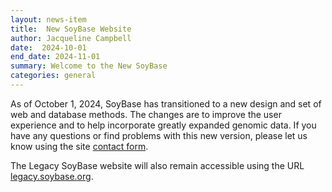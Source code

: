 ```yaml
---
layout: news-item
title:  New SoyBase Website
author: Jacqueline Campbell
date:  2024-10-01
end_date: 2024-11-01
summary: Welcome to the New SoyBase
categories: general    
---
```


As of October 1, 2024, SoyBase has transitioned to a new design and set of web and database methods. 
The changes are to improve the user experience and to help incorporate greatly expanded genomic data. 
If you have any questions or find problems with this new version, please let us know using 
the site <a href="/about/"> contact form</a>.

The Legacy SoyBase website will also remain accessible using 
the URL <a href="https://legacy.soybase.org/">legacy.soybase.org</a>.
